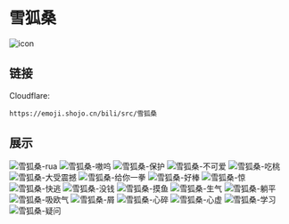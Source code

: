 # 雪狐桑
![icon](https://emoji.shojo.cn/bili/src/雪狐桑/icon.png)
## 链接
Cloudflare:
```
https://emoji.shojo.cn/bili/src/雪狐桑
```
## 展示
![雪狐桑-rua](https://emoji.shojo.cn/bili/src/雪狐桑/雪狐桑-rua.png)
![雪狐桑-嗷呜](https://emoji.shojo.cn/bili/src/雪狐桑/雪狐桑-嗷呜.png)
![雪狐桑-保护](https://emoji.shojo.cn/bili/src/雪狐桑/雪狐桑-保护.png)
![雪狐桑-不可爱](https://emoji.shojo.cn/bili/src/雪狐桑/雪狐桑-不可爱.png)
![雪狐桑-吃桃](https://emoji.shojo.cn/bili/src/雪狐桑/雪狐桑-吃桃.png)
![雪狐桑-大受震撼](https://emoji.shojo.cn/bili/src/雪狐桑/雪狐桑-大受震撼.png)
![雪狐桑-给你一拳](https://emoji.shojo.cn/bili/src/雪狐桑/雪狐桑-给你一拳.png)
![雪狐桑-好棒](https://emoji.shojo.cn/bili/src/雪狐桑/雪狐桑-好棒.png)
![雪狐桑-惊](https://emoji.shojo.cn/bili/src/雪狐桑/雪狐桑-惊.png)
![雪狐桑-快逃](https://emoji.shojo.cn/bili/src/雪狐桑/雪狐桑-快逃.png)
![雪狐桑-没钱](https://emoji.shojo.cn/bili/src/雪狐桑/雪狐桑-没钱.png)
![雪狐桑-摸鱼](https://emoji.shojo.cn/bili/src/雪狐桑/雪狐桑-摸鱼.png)
![雪狐桑-生气](https://emoji.shojo.cn/bili/src/雪狐桑/雪狐桑-生气.png)
![雪狐桑-躺平](https://emoji.shojo.cn/bili/src/雪狐桑/雪狐桑-躺平.png)
![雪狐桑-吸欧气](https://emoji.shojo.cn/bili/src/雪狐桑/雪狐桑-吸欧气.png)
![雪狐桑-屑](https://emoji.shojo.cn/bili/src/雪狐桑/雪狐桑-屑.png)
![雪狐桑-心碎](https://emoji.shojo.cn/bili/src/雪狐桑/雪狐桑-心碎.png)
![雪狐桑-心虚](https://emoji.shojo.cn/bili/src/雪狐桑/雪狐桑-心虚.png)
![雪狐桑-学习](https://emoji.shojo.cn/bili/src/雪狐桑/雪狐桑-学习.png)
![雪狐桑-疑问](https://emoji.shojo.cn/bili/src/雪狐桑/雪狐桑-疑问.png)
